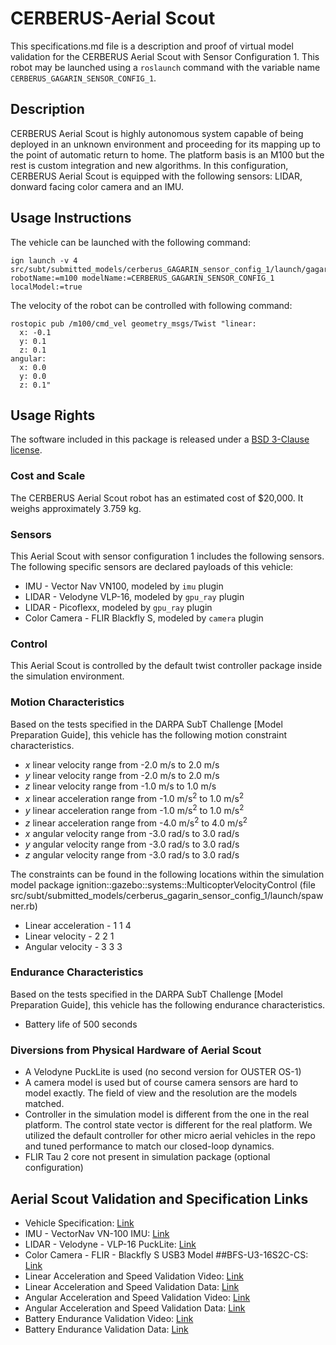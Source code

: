<!-- This is a Markdown description of a robot model submitted for inclusion in the
DARPA Subterranean Challenge Technology Repository -->

# CERBERUS-Aerial Scout
This specifications.md file is a description and proof of virtual model validation for
the CERBERUS Aerial Scout with Sensor Configuration 1. This robot may be launched using a `roslaunch` command with the variable name `CERBERUS_GAGARIN_SENSOR_CONFIG_1`.

## Description
CERBERUS Aerial Scout is highly autonomous system capable of being deployed in an unknown environment and proceeding for its mapping up to the point of automatic return to home. The platform basis is an M100 but the rest is custom integration and new algorithms.
In this configuration, CERBERUS Aerial Scout is equipped with the following sensors: LIDAR, donward facing color camera and an IMU.

## Usage Instructions
The vehicle can be launched with the following command:
```
ign launch -v 4 src/subt/submitted_models/cerberus_GAGARIN_sensor_config_1/launch/gagarin_test.ign robotName:=m100 modelName:=CERBERUS_GAGARIN_SENSOR_CONFIG_1 localModel:=true
```
The velocity of the robot can be controlled with following command:
```
rostopic pub /m100/cmd_vel geometry_msgs/Twist "linear:
  x: -0.1
  y: 0.1
  z: 0.1
angular:
  x: 0.0
  y: 0.0
  z: 0.1"
```

## Usage Rights
The software included in this package is released under a [BSD 3-Clause license](LICENSE).


### Cost and Scale
The CERBERUS Aerial Scout robot has an estimated cost of $20,000. It weighs approximately 3.759 kg.

### Sensors
This Aerial Scout with sensor configuration 1 includes the
following sensors. 
The following specific sensors are declared payloads of this vehicle:
* IMU - Vector Nav VN100, modeled by `imu` plugin
* LIDAR - Velodyne VLP-16, modeled by `gpu_ray` plugin
* LIDAR - Picoflexx, modeled by `gpu_ray` plugin
* Color Camera - FLIR Blackfly S, modeled by `camera` plugin

### Control
This Aerial Scout is controlled by the default twist controller package inside the simulation environment.

### Motion Characteristics
Based on the tests specified in the DARPA SubT Challenge [Model Preparation
Guide], this vehicle has the following motion constraint characteristics.
* _x_ linear velocity range from -2.0 m/s to 2.0 m/s
* _y_ linear velocity range from -2.0 m/s to 2.0 m/s
* _z_ linear velocity range from -1.0 m/s to 1.0 m/s
* _x_ linear acceleration range from -1.0 m/s<sup>2</sup> to 1.0 m/s<sup>2</sup>
* _y_ linear acceleration range from -1.0 m/s<sup>2</sup> to 1.0 m/s<sup>2</sup>
* _z_ linear acceleration range from -4.0 m/s<sup>2</sup> to 4.0 m/s<sup>2</sup>
* _x_ angular velocity range from -3.0 rad/s to 3.0 rad/s
* _y_ angular velocity range from -3.0 rad/s to 3.0 rad/s
* _z_ angular velocity range from -3.0 rad/s to 3.0 rad/s

The constraints can be found in the following locations within the simulation model
package ignition::gazebo::systems::MulticopterVelocityControl (file src/subt/submitted_models/cerberus_gagarin_sensor_config_1/launch/spawner.rb)
* Linear acceleration - <maximumLinearAcceleration>1 1 4</maximumLinearAcceleration>
* Linear velocity - <maximumLinearVelocity>2 2 1</maximumLinearVelocity>
* Angular velocity - <maximumAngularVelocity>3 3 3</maximumAngularVelocity>

### Endurance Characteristics
Based on the tests specified in the DARPA SubT Challenge [Model Preparation
Guide], this vehicle has the following endurance characteristics.

* Battery life of 500 seconds

### Diversions from Physical Hardware of Aerial Scout
* A Velodyne PuckLite is used (no second version for OUSTER OS-1)
* A camera model is used but of course camera sensors are hard to model exactly. The field of view and the resolution are the models matched.
* Controller in the simulation model is different from the one in the real platform. The control state vector is different for the real platform. We utilized the default controller for other micro aerial vehicles in the repo and tuned performance to match our closed-loop dynamics.
* FLIR Tau 2 core not present in simulation package (optional configuration)

## <a name="validation_links"></a>Aerial Scout Validation and Specification Links
* Vehicle Specification: [Link](https://www.dronenerds.com/products/drones/enterprise-drones/matrice/dji-matrix-100-flying-platform-matrix100-dji.html?utm_source=google&utm_medium=cpc&adpos=&scid=scplpCP.TP.000029&sc_intid=CP.TP.000029&utm_campaign=SC+Shopping+-+Branded+Desktop&utm_term=&utm_source=adwords&utm_medium=ppc&hsa_net=adwords&hsa_kw=&hsa_tgt=pla-885414664776&hsa_grp=54370605725&hsa_ver=3&hsa_cam=1423409008&hsa_acc=7518285824&hsa_ad=273821055577&hsa_mt=&hsa_src=g&gclid=CjwKCAjwguzzBRBiEiwAgU0FT7dBsblXMt6sIPeH5G7IeGc9V9QWlztFg_4RoNxdS4h0n5HrtsBULRoCh7QQAvD_BwE&utm_source=LS&utm_medium=je6NUbpObpQ&utm_campaign=VigLink&ranMID=42561&ranEAID=je6NUbpObpQ&ranSiteID=je6NUbpObpQ-4aX1pU9kM_R9TMrhILzx5Q) 
* IMU - VectorNav VN-100 IMU: [Link](https://www.vectornav.com/products/vn-100)
* LIDAR - Velodyne - VLP-16 PuckLite: [Link](https://velodynelidar.com/products/puck/)
* Color Camera - FLIR - Blackfly S USB3 Model ##BFS-U3-16S2C-CS: [Link](https://www.flir.com/products/blackfly-s-usb3?model=BFS-U3-16S2C-CS)  
* Linear Acceleration and Speed Validation Video: [Link](https://youtu.be/GtoS-pPHVWM)
* Linear Acceleration and Speed Validation Data: [Link](https://drive.google.com/open?id=14V-pT-VASC975NN3iFFi9GCIuhRQ-Abo)
* Angular Acceleration and Speed Validation Video: [Link](https://youtu.be/yrCuiDCqyC4)
* Angular Acceleration and Speed Validation Data: [Link](https://drive.google.com/open?id=1fvhH8tl3zbtQOTJdGs-8LPccpg8fS7XP)
* Battery Endurance Validation Video: [Link](https://youtu.be/VKiZHleWNq4)
* Battery Endurance Validation Data: [Link](https://drive.google.com/open?id=12tBNsxiN895O99cq8roC0xSOMllQV-cG)
